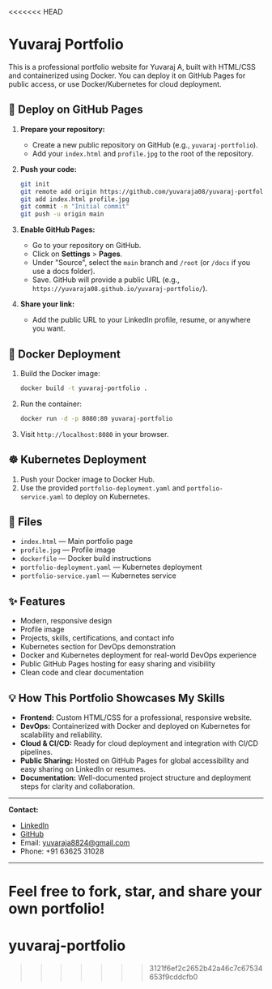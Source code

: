 <<<<<<< HEAD
# Yuvaraj Portfolio

This is a professional portfolio website for Yuvaraj A, built with HTML/CSS and containerized using Docker. You can deploy it on GitHub Pages for public access, or use Docker/Kubernetes for cloud deployment.

## 🚀 Deploy on GitHub Pages

1. **Prepare your repository:**
   - Create a new public repository on GitHub (e.g., `yuvaraj-portfolio`).
   - Add your `index.html` and `profile.jpg` to the root of the repository.

2. **Push your code:**
   ```sh
   git init
   git remote add origin https://github.com/yuvaraja08/yuvaraj-portfolio.git
   git add index.html profile.jpg
   git commit -m "Initial commit"
   git push -u origin main
   ```

3. **Enable GitHub Pages:**
   - Go to your repository on GitHub.
   - Click on **Settings** > **Pages**.
   - Under "Source", select the `main` branch and `/root` (or `/docs` if you use a docs folder).
   - Save. GitHub will provide a public URL (e.g., `https://yuvaraja08.github.io/yuvaraj-portfolio/`).

4. **Share your link:**
   - Add the public URL to your LinkedIn profile, resume, or anywhere you want.

## 🐳 Docker Deployment

1. Build the Docker image:
   ```sh
   docker build -t yuvaraj-portfolio .
   ```
2. Run the container:
   ```sh
   docker run -d -p 8080:80 yuvaraj-portfolio
   ```
3. Visit `http://localhost:8080` in your browser.

## ☸️ Kubernetes Deployment

1. Push your Docker image to Docker Hub.
2. Use the provided `portfolio-deployment.yaml` and `portfolio-service.yaml` to deploy on Kubernetes.

## 📄 Files
- `index.html` — Main portfolio page
- `profile.jpg` — Profile image
- `dockerfile` — Docker build instructions
- `portfolio-deployment.yaml` — Kubernetes deployment
- `portfolio-service.yaml` — Kubernetes service

## ✨ Features
- Modern, responsive design
- Profile image
- Projects, skills, certifications, and contact info
- Kubernetes section for DevOps demonstration
- Docker and Kubernetes deployment for real-world DevOps experience
- Public GitHub Pages hosting for easy sharing and visibility
- Clean code and clear documentation

## 💡 How This Portfolio Showcases My Skills

- **Frontend:** Custom HTML/CSS for a professional, responsive website.
- **DevOps:** Containerized with Docker and deployed on Kubernetes for scalability and reliability.
- **Cloud & CI/CD:** Ready for cloud deployment and integration with CI/CD pipelines.
- **Public Sharing:** Hosted on GitHub Pages for global accessibility and easy sharing on LinkedIn or resumes.
- **Documentation:** Well-documented project structure and deployment steps for clarity and collaboration.

---

**Contact:**
- [LinkedIn](https://www.linkedin.com/in/yuvaraj-a-0681b9252/)
- [GitHub](https://github.com/yuvaraja08)
- Email: yuvaraja8824@gmail.com
- Phone: +91 63625 31028

---

Feel free to fork, star, and share your own portfolio!
=======
# yuvaraj-portfolio
>>>>>>> 3121f6ef2c2652b42a46c7c67534653f9cddcfb0
